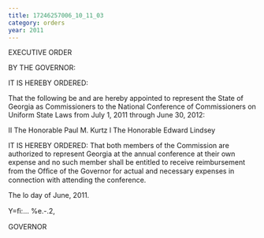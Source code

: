 ```yaml
---
title: 17246257006_10_11_03
category: orders
year: 2011
---
```

 

EXECUTIVE ORDER

BY THE GOVERNOR:

IT IS HEREBY ORDERED:

That the following be and are hereby appointed to represent the
State of Georgia as Commissioners to the National Conference of
Commissioners on Uniform State Laws from July 1, 2011 through
June 30, 2012:

II The Honorable Paul M. Kurtz
l The Honorable Edward Lindsey

IT IS HEREBY ORDERED:
That both members of the Commission are authorized to represent
Georgia at the annual conference at their own expense and no such
member shall be entitled to receive reimbursement from the Ofﬁce
of the Governor for actual and necessary expenses in connection
with attending the conference.

The lo day of June, 2011.

Y\=ﬁ:... %e.-.2,

GOVERNOR

